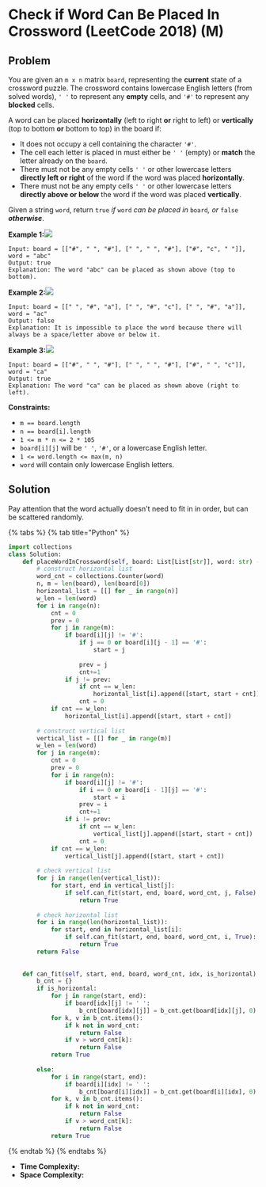 # Check if Word Can Be Placed In Crossword (LeetCode 2018) (M)

## Problem



You are given an `m x n` matrix `board`, representing the **current** state of a crossword puzzle. The crossword contains lowercase English letters (from solved words), `' '` to represent any **empty** cells, and `'#'` to represent any **blocked** cells.

A word can be placed **horizontally** (left to right **or** right to left) or **vertically** (top to bottom **or** bottom to top) in the board if:

* It does not occupy a cell containing the character `'#'`.
* The cell each letter is placed in must either be `' '` (empty) or **match** the letter already on the `board`.
* There must not be any empty cells `' '` or other lowercase letters **directly left or right** of the word if the word was placed **horizontally**.
* There must not be any empty cells `' '` or other lowercase letters **directly above or below** the word if the word was placed **vertically**.

Given a string `word`, return `true` _if_ `word` _can be placed in_ `board`_, or_ `false` _**otherwise**_.

**Example 1:**![](https://assets.leetcode.com/uploads/2021/09/18/crossword-1.png)

```
Input: board = [["#", " ", "#"], [" ", " ", "#"], ["#", "c", " "]], word = "abc"
Output: true
Explanation: The word "abc" can be placed as shown above (top to bottom).
```

**Example 2:**![](https://assets.leetcode.com/uploads/2021/09/18/c2.png)

```
Input: board = [[" ", "#", "a"], [" ", "#", "c"], [" ", "#", "a"]], word = "ac"
Output: false
Explanation: It is impossible to place the word because there will always be a space/letter above or below it.
```

**Example 3:**![](https://assets.leetcode.com/uploads/2021/09/18/crossword-2.png)

```
Input: board = [["#", " ", "#"], [" ", " ", "#"], ["#", " ", "c"]], word = "ca"
Output: true
Explanation: The word "ca" can be placed as shown above (right to left). 
```

**Constraints:**

* `m == board.length`
* `n == board[i].length`
* `1 <= m * n <= 2 * 105`
* `board[i][j]` will be `' '`, `'#'`, or a lowercase English letter.
* `1 <= word.length <= max(m, n)`
* `word` will contain only lowercase English letters.

## Solution

Pay attention that the word actually doesn't need to fit in in order, but can be scattered randomly.

{% tabs %}
{% tab title="Python" %}
```python
import collections 
class Solution:
    def placeWordInCrossword(self, board: List[List[str]], word: str) -> bool:
        # construct horizontal list
        word_cnt = collections.Counter(word)
        n, m = len(board), len(board[0])
        horizontal_list = [[] for _ in range(n)]
        w_len = len(word)
        for i in range(n):
            cnt = 0
            prev = 0
            for j in range(m):
                if board[i][j] != '#':
                    if j == 0 or board[i][j - 1] == '#':
                        start = j
                        
                    prev = j
                    cnt+=1
                if j != prev:
                    if cnt == w_len:
                        horizontal_list[i].append([start, start + cnt])
                    cnt = 0
            if cnt == w_len:
                horizontal_list[i].append([start, start + cnt])
        
        # construct vertical list
        vertical_list = [[] for _ in range(m)]
        w_len = len(word)
        for j in range(m):
            cnt = 0
            prev = 0
            for i in range(n):
                if board[i][j] != '#':
                    if i == 0 or board[i - 1][j] == '#':
                        start = i
                    prev = i
                    cnt+=1
                if i != prev:
                    if cnt == w_len:
                        vertical_list[j].append([start, start + cnt])
                    cnt = 0
            if cnt == w_len:
                vertical_list[j].append([start, start + cnt])
        
        # check vertical list
        for j in range(len(vertical_list)):
            for start, end in vertical_list[j]:
                if self.can_fit(start, end, board, word_cnt, j, False):
                    return True
        
        # check horizontal list
        for i in range(len(horizontal_list)):
            for start, end in horizontal_list[i]:
                if self.can_fit(start, end, board, word_cnt, i, True):
                    return True
        return False
    
    
    def can_fit(self, start, end, board, word_cnt, idx, is_horizontal):
        b_cnt = {}
        if is_horizontal:
            for j in range(start, end):
                if board[idx][j] != ' ':
                    b_cnt[board[idx][j]] = b_cnt.get(board[idx][j], 0) + 1
            for k, v in b_cnt.items():
                if k not in word_cnt:
                    return False
                if v > word_cnt[k]:
                    return False
            return True
            
        else:
            for i in range(start, end):
                if board[i][idx] != ' ':
                    b_cnt[board[i][idx]] = b_cnt.get(board[i][idx], 0) + 1
            for k, v in b_cnt.items():
                if k not in word_cnt:
                    return False
                if v > word_cnt[k]:
                    return False
            return True
```
{% endtab %}
{% endtabs %}

* **Time Complexity:**&#x20;
* **Space Complexity:**
